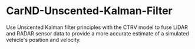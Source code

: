 # CarND-Unscented-Kalman-Filter
Use Unscented Kalman filter principles with the CTRV model to fuse LiDAR and RADAR sensor data to provide a more accurate estimate of a simulated vehicle's position and velocity.
